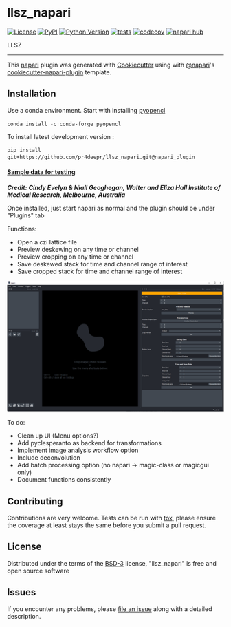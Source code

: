 # llsz_napari

[![License](https://img.shields.io/pypi/l/llsz_napari.svg?color=green)](https://github.com/pr4deepr/llsz_napari/raw/main/LICENSE)
[![PyPI](https://img.shields.io/pypi/v/llsz_napari.svg?color=green)](https://pypi.org/project/llsz_napari)
[![Python Version](https://img.shields.io/pypi/pyversions/llsz_napari.svg?color=green)](https://python.org)
[![tests](https://github.com/pr4deepr/llsz_napari/workflows/tests/badge.svg)](https://github.com/pr4deepr/llsz_napari/actions)
[![codecov](https://codecov.io/gh/pr4deepr/llsz_napari/branch/main/graph/badge.svg)](https://codecov.io/gh/pr4deepr/llsz_napari)
[![napari hub](https://img.shields.io/endpoint?url=https://api.napari-hub.org/shields/llsz_napari)](https://napari-hub.org/plugins/llsz_napari)

LLSZ

----------------------------------

This [napari] plugin was generated with [Cookiecutter] using with [@napari]'s [cookiecutter-napari-plugin] template.

<!--
Don't miss the full getting started guide to set up your new package:
https://github.com/napari/cookiecutter-napari-plugin#getting-started

and review the napari docs for plugin developers:
https://napari.org/docs/plugins/index.html
-->

## Installation

Use a conda environment. Start with installing [pyopencl](https://documen.tician.de/pyopencl/)

    conda install -c conda-forge pyopencl

To install latest development version :

    pip install git+https://github.com/pr4deepr/llsz_napari.git@napari_plugin


#### [**Sample data for testing**](https://cloudstor.aarnet.edu.au/plus/s/700eD6EcgOODovI) 
***Credit: Cindy Evelyn & Niall Geoghegan, Walter and Eliza Hall Institute of Medical Research, Melbourne, Australia***

Once installed, just start napari as normal and the plugin should be under "Plugins" tab

Functions:
* Open a czi lattice file
* Preview deskewing on any time or channel
* Preview cropping on any time or channel
* Save deskewed stack for time and channel range of interest
* Save cropped stack for time and channel range of interest

![image](/resources/LLSZ_window.png)


To do:
* Clean up UI (Menu options?)
* Add pyclesperanto as backend for transformations
* Implement image analysis workflow option
* Include deconvolution
* Add batch processing option (no napari -> magic-class or magicgui only)
* Document functions consistently


## Contributing

Contributions are very welcome. Tests can be run with [tox], please ensure
the coverage at least stays the same before you submit a pull request.

## License

Distributed under the terms of the [BSD-3] license,
"llsz_napari" is free and open source software

## Issues

If you encounter any problems, please [file an issue] along with a detailed description.

[napari]: https://github.com/napari/napari
[Cookiecutter]: https://github.com/audreyr/cookiecutter
[@napari]: https://github.com/napari
[MIT]: http://opensource.org/licenses/MIT
[BSD-3]: http://opensource.org/licenses/BSD-3-Clause
[GNU GPL v3.0]: http://www.gnu.org/licenses/gpl-3.0.txt
[GNU LGPL v3.0]: http://www.gnu.org/licenses/lgpl-3.0.txt
[Apache Software License 2.0]: http://www.apache.org/licenses/LICENSE-2.0
[Mozilla Public License 2.0]: https://www.mozilla.org/media/MPL/2.0/index.txt
[cookiecutter-napari-plugin]: https://github.com/napari/cookiecutter-napari-plugin

[file an issue]: https://github.com/pr4deepr/llsz_napari/issues

[napari]: https://github.com/napari/napari
[tox]: https://tox.readthedocs.io/en/latest/
[pip]: https://pypi.org/project/pip/
[PyPI]: https://pypi.org/

